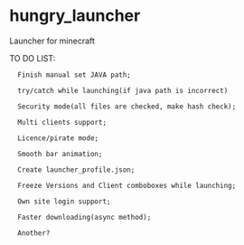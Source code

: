 hungry_launcher
===============

Launcher for minecraft

TO DO LIST:
	  
	  Finish manual set JAVA path;
	  
	  try/catch while launching(if java path is incorrect)
	  
	  Security mode(all files are checked, make hash check);      

      Multi clients support; 

      Licence/pirate mode;
	  
	  Smooth bar animation;	  
	  
	  Create launcher_profile.json;
	  
	  Freeze Versions and Client comboboxes while launching;

      Own site login support; 
	  
	  Faster downloading(async method);
	  
      Another? 
